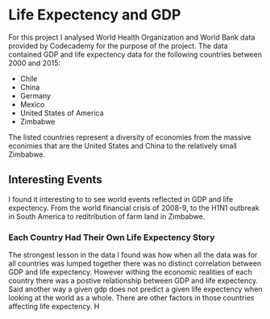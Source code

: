 # Life Expectency and GDP
For this project I analysed World Health Organization and World Bank data provided by Codecademy for the purpose of the project.  The data contained GDP and life expectency data for the following countries between 2000 and 2015:

- Chile 
- China
- Germany 
- Mexico 
- United States of America
- Zimbabwe

The listed countries represent a diversity of economies from the massive econimies that are the United States and China to the relatively small Zimbabwe.

## Interesting Events
I found it interesting to to see world events reflected in GDP and life expectency.  From the world financial crisis of 2008-9, to the H1N1 outbreak in South America to reditribution of farm land in Zimbabwe.

### Each Country Had Their Own Life Expectency Story
The strongest lesson in the data I found was how when all the data was for all countries was lumped together there was no distinct correlation between GDP and life expectency.  However withing the economic realities of each country there was a postive relationship between GDP and life expectency.  Said another way a given gdp does not predict a given life expectency when looking at the world as a whole.  There are other factors in those countries affecting life expectency.  H
